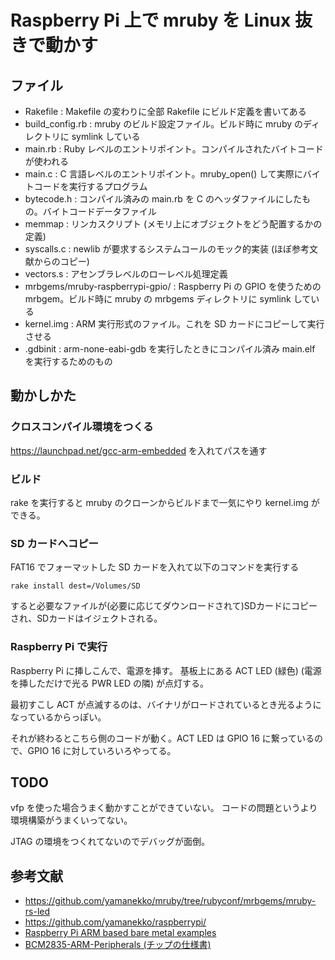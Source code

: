 Raspberry Pi 上で mruby を Linux 抜きで動かす
=============================================

ファイル
--------

* Rakefile : Makefile の変わりに全部 Rakefile にビルド定義を書いてある
* build_config.rb : mruby のビルド設定ファイル。ビルド時に mruby のディレクトリに symlink している
* main.rb : Ruby レベルのエントリポイント。コンパイルされたバイトコードが使われる
* main.c : C 言語レベルのエントリポイント。mruby_open() して実際にバイトコードを実行するプログラム
* bytecode.h : コンパイル済みの main.rb を C のヘッダファイルにしたもの。バイトコードデータファイル
* memmap : リンカスクリプト (メモリ上にオブジェクトをどう配置するかの定義)
* syscalls.c : newlib が要求するシステムコールのモック的実装 (ほぼ参考文献からのコピー)
* vectors.s : アセンブラレベルのローレベル処理定義
* mrbgems/mruby-raspberrypi-gpio/ : Raspberry Pi の GPIO を使うための mrbgem。ビルド時に mruby の mrbgems ディレクトリに symlink している
* kernel.img : ARM 実行形式のファイル。これを SD カードにコピーして実行させる
* .gdbinit :  arm-none-eabi-gdb を実行したときにコンパイル済み main.elf を実行するためのもの


動かしかた
----------

### クロスコンパイル環境をつくる

https://launchpad.net/gcc-arm-embedded を入れてパスを通す

### ビルド

rake を実行すると mruby のクローンからビルドまで一気にやり kernel.img ができる。

### SD カードへコピー

FAT16 でフォーマットした SD カードを入れて以下のコマンドを実行する

```
rake install dest=/Volumes/SD
```

すると必要なファイルが(必要に応じてダウンロードされて)SDカードにコピーされ、SDカードはイジェクトされる。

### Raspberry Pi で実行

Raspberry Pi に挿しこんで、電源を挿す。
基板上にある ACT LED (緑色) (電源を挿しただけで光る PWR LED の隣) が点灯する。

最初すこし ACT が点滅するのは、バイナリがロードされているとき光るようになっているからっぽい。

それが終わるとこちら側のコードが動く。ACT LED は GPIO 16 に繋っているので、GPIO 16 に対していろいろやってる。


TODO
----

vfp を使った場合うまく動かすことができていない。
コードの問題というより環境構築がうまくいってない。

JTAG の環境をつくれてないのでデバッグが面倒。

参考文献
--------
 
 * https://github.com/yamanekko/mruby/tree/rubyconf/mrbgems/mruby-rs-led
 * https://github.com/yamanekko/raspberrypi/
 * [Raspberry Pi ARM based bare metal examples]( https://github.com/dwelch67/raspberrypi )
 * [BCM2835-ARM-Peripherals (チップの仕様書)]( http://www.raspberrypi.org/wp-content/uploads/2012/02/BCM2835-ARM-Peripherals.pdf )
